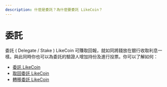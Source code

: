 ```yaml
---
description: 什麼是委託？為什麼要委託 LikeCoin？
---
```


# 委託

委託 ( Delegate / Stake ) LikeCoin 可賺取回報，就如同將錢放在銀行收取利息一樣。與此同時你也可以為委託的驗證人增加持份及進行投票。你可以了解如何：

* [委託 LikeCoin](delegation-of-likecoin.md)
* [取回委託 LikeCoin](undelegation-of-likecoin.md)
* [轉移委託 LikeCoin](redelegation-of-likecoin.md)
